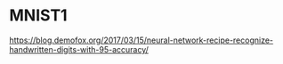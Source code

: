 # MNIST1
https://blog.demofox.org/2017/03/15/neural-network-recipe-recognize-handwritten-digits-with-95-accuracy/
